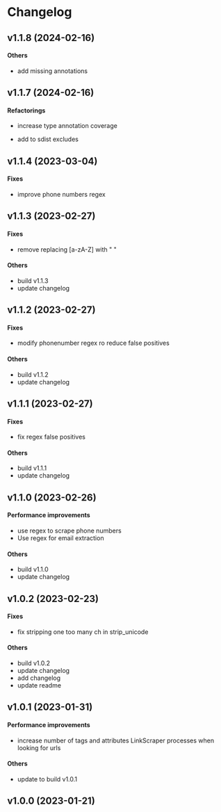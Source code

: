 # Changelog

## v1.1.8 (2024-02-16)

#### Others

* add missing annotations


## v1.1.7 (2024-02-16)

#### Refactorings

* increase type annotation coverage


* add to sdist excludes


## v1.1.4 (2023-03-04)

#### Fixes

* improve phone numbers regex


## v1.1.3 (2023-02-27)

#### Fixes

* remove replacing [a-zA-Z] with " "
#### Others

* build v1.1.3
* update changelog


## v1.1.2 (2023-02-27)

#### Fixes

* modify phonenumber regex ro reduce false positives
#### Others

* build v1.1.2
* update changelog


## v1.1.1 (2023-02-27)

#### Fixes

* fix regex false positives
#### Others

* build v1.1.1
* update changelog


## v1.1.0 (2023-02-26)

#### Performance improvements

* use regex to scrape phone numbers
* Use regex for email extraction
#### Others

* build v1.1.0
* update changelog


## v1.0.2 (2023-02-23)

#### Fixes

* fix stripping one too many ch in strip_unicode
#### Others

* build v1.0.2
* update changelog
* add changelog
* update readme


## v1.0.1 (2023-01-31)

#### Performance improvements

* increase number of tags and attributes LinkScraper processes when looking for urls
#### Others

* update to build v1.0.1


## v1.0.0 (2023-01-21)
